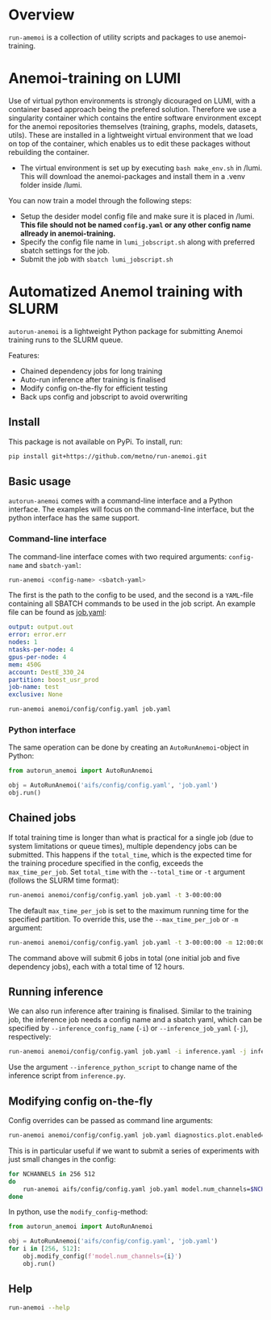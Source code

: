 # Overview
`run-amemoi` is a collection of utility scripts and packages to use anemoi-training.

# Anemoi-training on LUMI
Use of virtual python environments is strongly dicouraged on LUMI, with a container based approach being the prefered solution. Therefore we use a singularity container which contains the entire software environment except for the anemoi repositories themselves (training, graphs, models, datasets, utils). These are installed in a lightweight virtual environment that we load on top of the container, which enables us to edit these packages without rebuilding the container. 
- The virtual environment is set up by executing `bash make_env.sh` in /lumi.
This will download the anemoi-packages and install them in a .venv folder inside /lumi.

You can now train a model through the following steps:
- Setup the desider model config file and make sure it is placed in /lumi. **This file should not be named `config.yaml` or any other config name allready in anemoi-training.**
- Specify the config file name in `lumi_jobscript.sh` along with preferred sbatch settings for the job.
- Submit the job with `sbatch lumi_jobscript.sh`


# Automatized AnemoI training with SLURM
`autorun-anemoi` is a lightweight Python package for submitting Anemoi training runs to the SLURM queue.

Features:
- Chained dependency jobs for long training
- Auto-run inference after training is finalised
- Modify config on-the-fly for efficient testing
- Back ups config and jobscript to avoid overwriting

## Install
This package is not available on PyPi. To install, run:
``` bash
pip install git+https://github.com/metno/run-anemoi.git
```

## Basic usage
`autorun-anemoi` comes with a command-line interface and a Python interface. The examples will focus on the command-line interface, but the python interface has the same support. 

### Command-line interface
The command-line interface comes with two required arguments: `config-name` and `sbatch-yaml`:

``` bash
run-anemoi <config-name> <sbatch-yaml>
```
The first is the path to the config to be used, and the second is a `YAML`-file containing all SBATCH commands to be used in the job script. An example file can be found as [job.yaml](job.yaml):
``` yaml
output: output.out
error: error.err
nodes: 1
ntasks-per-node: 4
gpus-per-node: 4
mem: 450G
account: DestE_330_24
partition: boost_usr_prod
job-name: test
exclusive: None
```

``` bash
run-anemoi anemoi/config/config.yaml job.yaml
```

### Python interface
The same operation can be done by creating an `AutoRunAnemoi`-object in Python:

``` python
from autorun_anemoi import AutoRunAnemoi

obj = AutoRunAnemoi('aifs/config/config.yaml', 'job.yaml')
obj.run()
```

## Chained jobs
If total training time is longer than what is practical for a single job (due to system limitations or queue times), multiple dependency jobs can be submitted. This happens if the `total_time`, which is the expected time for the training procedure specified in the config, exceeds the `max_time_per_job`. Set `total_time` with the `--total_time` or `-t` argument (follows the SLURM time format):

``` bash
run-anemoi anemoi/config/config.yaml job.yaml -t 3-00:00:00
```

The default `max_time_per_job` is set to the maximum running time for the specified partition. To override this, use the `--max_time_per_job` or `-m` argument:

``` bash
run-anemoi anemoi/config/config.yaml job.yaml -t 3-00:00:00 -m 12:00:00
```
The command above will submit 6 jobs in total (one initial job and five dependency jobs), each with a total time of 12 hours.

## Running inference
We can also run inference after training is finalised. Similar to the training job, the inference job needs a config name and a sbatch yaml, which can be specified by `--inference_config_name` (`-i`) or `--inference_job_yaml` (`-j`), respectively:

``` bash
run-anemoi anemoi/config/config.yaml job.yaml -i inference.yaml -j inference_job.yaml
```
Use the argument `--inference_python_script` to change name of the inference script from `inference.py`.


## Modifying config on-the-fly
Config overrides can be passed as command line arguments:
``` bash
run-anemoi anemoi/config/config.yaml job.yaml diagnostics.plot.enabled=False
```

This is in particular useful if we want to submit a series of experiments with just small changes in the config:
``` bash
for NCHANNELS in 256 512
do
    run-anemoi aifs/config/config.yaml job.yaml model.num_channels=$NCHANNELS
done
```
In python, use the `modify_config`-method:

``` python
from autorun_anemoi import AutoRunAnemoi

obj = AutoRunAnemoi('aifs/config/config.yaml', 'job.yaml')
for i in [256, 512]:
	obj.modify_config(f'model.num_channels={i}')
	obj.run()
```

## Help
``` bash
run-anemoi --help
```
